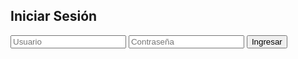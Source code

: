 <!DOCTYPE html>
<html lang="es">
<head>
  <meta charset="UTF-8">
</head>
<body>
  <div class="login-box">
    <h2>Iniciar Sesión</h2>
    <form onsubmit="return validarLogin(event)">
      <input type="text" id="usuario" placeholder="Usuario" required>
      <input type="password" id="contraseña" placeholder="Contraseña" required>
      <button type="submit">Ingresar</button>
    </form>
    <p id="mensaje" style="color: red;"></p>
  </div>
</body>
</html>
